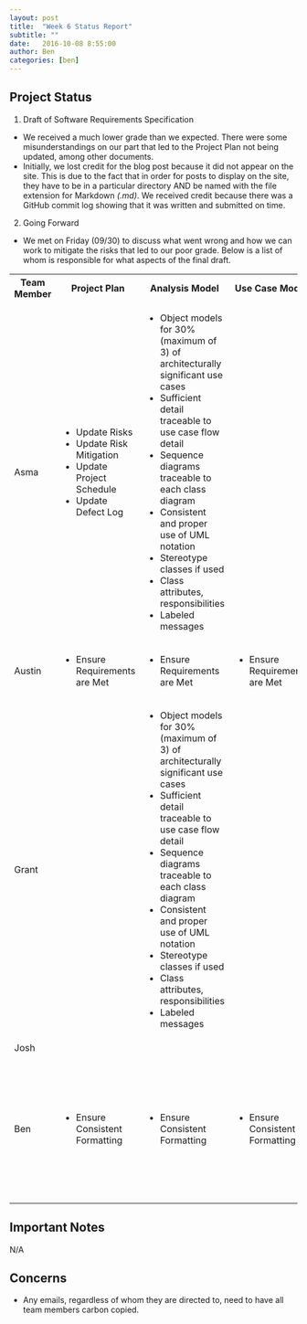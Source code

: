 ```yaml
---
layout: post
title:  "Week 6 Status Report"
subtitle: ""
date:   2016-10-08 8:55:00
author: Ben
categories: [ben]
---
```


## Project Status

1. Draft of Software Requirements Specification
  * We received a much lower grade than we expected. There were some misunderstandings on our part that led to the Project Plan not being updated, among other documents.
  * Initially, we lost credit for the blog post because it did not appear on the site. This is due to the fact that in order for posts to display on the site, they have to be in a particular directory AND be named with the file extension for Markdown <em>(.md)</em>. We received credit because there was a GitHub commit log showing that it was written and submitted on time.
  
2. Going Forward
  * We met on Friday (09/30) to discuss what went wrong and how we can work to mitigate the risks that led to our poor grade. Below is a list of whom is responsible for what aspects of the final draft.
  
  <table>
  <tbody>
    <tr>
      <th>Team Member</th>
      <th>Project Plan</th>
      <th>Analysis Model</th>
      <th>Use Case Model</th>
      <th>Final SRS</th>
      <th>Blog</th>
      <th>Presentation</th>
      <th>Submission</th>
    </tr>
    <tr>
      <td>Asma</td>
      <td>
        <ul>
          <li>Update Risks</li>
          <li>Update Risk Mitigation</li>
          <li>Update Project Schedule</li>
          <li>Update Defect Log</li>
        </ul>
      </td>
      <td>
        <ul>
          <li>Object models for 30% (maximum of 3) of architecturally significant use cases</li>
          <li>Sufficient detail traceable to use case flow detail</li>
          <li>Sequence diagrams traceable to each class diagram</li>
          <li>Consistent and proper use of UML notation</li>
          <li>Stereotype classes if used</li>
          <li>Class attributes, responsibilities</li>
          <li>Labeled messages</li>
        </ul>
      </td>
      <td></td>
      <td></td>
      <td></td>
      <td>
        <ul>
          <li>Setup Presentation</li>
        </ul>
      </td>
      <td></td>
    </tr>
    <tr>
      <td>Austin</td>
      <td>
        <ul>
          <li>Ensure Requirements are Met</li>
        </ul>
      </td>
      <td>
        <ul>
          <li>Ensure Requirements are Met</li>
        </ul>
      </td>
      <td>
        <ul>
          <li>Ensure Requirements are Met</li>
        </ul>
      </td>
      <td>
        <ul>
          <li>Ensure Requirements are Met</li>
        </ul>
      </td>
      <td></td>
      <td>
        <ul>
          <li>Ensure Requirements are Met</li>
        </ul>
      </td>
      <td>
        <ul>
          <li>Oversee Submission</li>
        </ul>
      </td>
    </tr>
    <tr>
      <td>Grant</td>
      <td></td>
      <td>
        <ul>
          <li>Object models for 30% (maximum of 3) of architecturally significant use cases</li>
          <li>Sufficient detail traceable to use case flow detail</li>
          <li>Sequence diagrams traceable to each class diagram</li>
          <li>Consistent and proper use of UML notation</li>
          <li>Stereotype classes if used</li>
          <li>Class attributes, responsibilities</li>
          <li>Labeled messages</li>
        </ul>
      </td>
      <td></td>
      <td></td>
      <td></td>
      <td></td>
      <td></td>
    </tr>
    <tr>
      <td>Josh</td>
      <td></td>
      <td></td>
      <td></td>
      <td></td>
      <td></td>
      <td></td>
      <td></td>
    </tr>
    <tr>
      <td>Ben</td>
      <td>
        <ul>
          <li>Ensure Consistent Formatting</li>
        </ul>
      </td>
      <td>
        <ul>
          <li>Ensure Consistent Formatting</li>
        </ul>
      </td>
      <td>
        <ul>
          <li>Ensure Consistent Formatting</li>
        </ul>
      </td>
      <td>
        <ul>
          <li>Ensure Consistent Formatting</li>
          <li>Update Section 6.0</li>
          <li>Update Appendices</li>
        </ul>
      </td>
      <td>
        <ul>
          <li>Write Blog Posts</li>
          <li>Ensure Content is Sufficient</li>
          <li>Ensure Blog Site is Up-To-Date</li>
        </ul>
      </td>
      <td>
        <ul>
          <li>Ensure Consistent Formatting</li>
        </ul>
      </td>
      <td>
        <ul>
          <li>Ensure Consistent Formatting</li>
        </ul>
      </td>
    </tr>
  </tbody>
  </table>

## Important Notes

N/A

## Concerns

* Any emails, regardless of whom they are directed to, need to have all team members carbon copied.
